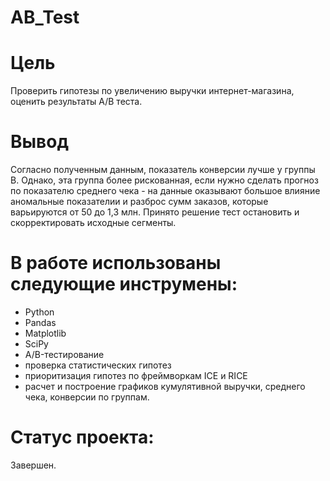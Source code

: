 # AB_Test

# Цель
Проверить гипотезы по увеличению выручки интернет-магазина, оценить результаты A/B теста.

# Вывод
Согласно полученным данным, показатель конверсии лучше у группы В. Однако, эта группа более рискованная, если нужно сделать прогноз по показателю среднего чека - на данные оказывают большое влияние аномальные показателии и разброс сумм заказов, которые варьируются от 50 до 1,3 млн. Принято решение тест остановить и скорректировать исходные сегменты.

# В работе использованы следующие инструмены:
- Python
- Pandas
- Matplotlib
- SciPy
- A/B-тестирование
- проверка статистических гипотез
- приоритизация гипотез по фреймворкам ICE и RICE
- расчет и построение графиков кумулятивной выручки, среднего чека, конверсии по группам.

# Статус проекта: 
Завершен. 
